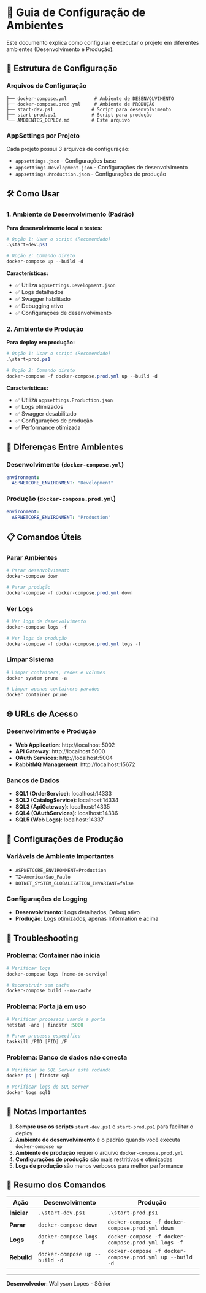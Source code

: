 # 🚀 Guia de Configuração de Ambientes

Este documento explica como configurar e executar o projeto em diferentes ambientes (Desenvolvimento e Produção).

## 📁 Estrutura de Configuração

### Arquivos de Configuração
```
├── docker-compose.yml          # Ambiente de DESENVOLVIMENTO
├── docker-compose.prod.yml     # Ambiente de PRODUÇÃO
├── start-dev.ps1              # Script para desenvolvimento
├── start-prod.ps1             # Script para produção
└── AMBIENTES_DEPLOY.md        # Este arquivo
```

### AppSettings por Projeto
Cada projeto possui 3 arquivos de configuração:
- `appsettings.json` - Configurações base
- `appsettings.Development.json` - Configurações de desenvolvimento
- `appsettings.Production.json` - Configurações de produção

## 🛠️ Como Usar

### 1. Ambiente de Desenvolvimento (Padrão)

**Para desenvolvimento local e testes:**

```powershell
# Opção 1: Usar o script (Recomendado)
.\start-dev.ps1

# Opção 2: Comando direto
docker-compose up --build -d
```

**Características:**
- ✅ Utiliza `appsettings.Development.json`
- ✅ Logs detalhados
- ✅ Swagger habilitado
- ✅ Debugging ativo
- ✅ Configurações de desenvolvimento

### 2. Ambiente de Produção

**Para deploy em produção:**

```powershell
# Opção 1: Usar o script (Recomendado)
.\start-prod.ps1

# Opção 2: Comando direto
docker-compose -f docker-compose.prod.yml up --build -d
```

**Características:**
- ✅ Utiliza `appsettings.Production.json`
- ✅ Logs otimizados
- ✅ Swagger desabilitado
- ✅ Configurações de produção
- ✅ Performance otimizada

## 🔧 Diferenças Entre Ambientes

### Desenvolvimento (`docker-compose.yml`)
```yaml
environment:
  ASPNETCORE_ENVIRONMENT: "Development"
```

### Produção (`docker-compose.prod.yml`)
```yaml
environment:
  ASPNETCORE_ENVIRONMENT: "Production"
```

## 📋 Comandos Úteis

### Parar Ambientes
```powershell
# Parar desenvolvimento
docker-compose down

# Parar produção
docker-compose -f docker-compose.prod.yml down
```

### Ver Logs
```powershell
# Ver logs de desenvolvimento
docker-compose logs -f

# Ver logs de produção
docker-compose -f docker-compose.prod.yml logs -f
```

### Limpar Sistema
```powershell
# Limpar containers, redes e volumes
docker system prune -a

# Limpar apenas containers parados
docker container prune
```

## 🌐 URLs de Acesso

### Desenvolvimento e Produção
- **Web Application**: http://localhost:5002
- **API Gateway**: http://localhost:5000
- **OAuth Services**: http://localhost:5004
- **RabbitMQ Management**: http://localhost:15672

### Bancos de Dados
- **SQL1 (OrderService)**: localhost:14333
- **SQL2 (CatalogService)**: localhost:14334
- **SQL3 (ApiGateway)**: localhost:14335
- **SQL4 (OAuthServices)**: localhost:14336
- **SQL5 (Web Logs)**: localhost:14337

## 🔐 Configurações de Produção

### Variáveis de Ambiente Importantes
- `ASPNETCORE_ENVIRONMENT=Production`
- `TZ=America/Sao_Paulo`
- `DOTNET_SYSTEM_GLOBALIZATION_INVARIANT=false`

### Configurações de Logging
- **Desenvolvimento**: Logs detalhados, Debug ativo
- **Produção**: Logs otimizados, apenas Information e acima

## 🚨 Troubleshooting

### Problema: Container não inicia
```powershell
# Verificar logs
docker-compose logs [nome-do-serviço]

# Reconstruir sem cache
docker-compose build --no-cache
```

### Problema: Porta já em uso
```powershell
# Verificar processos usando a porta
netstat -ano | findstr :5000

# Parar processo específico
taskkill /PID [PID] /F
```

### Problema: Banco de dados não conecta
```powershell
# Verificar se SQL Server está rodando
docker ps | findstr sql

# Verificar logs do SQL Server
docker logs sql1
```

## 📝 Notas Importantes

1. **Sempre use os scripts** `start-dev.ps1` e `start-prod.ps1` para facilitar o deploy
2. **Ambiente de desenvolvimento** é o padrão quando você executa `docker-compose up`
3. **Ambiente de produção** requer o arquivo `docker-compose.prod.yml`
4. **Configurações de produção** são mais restritivas e otimizadas
5. **Logs de produção** são menos verbosos para melhor performance

## 🎯 Resumo dos Comandos

| Ação | Desenvolvimento | Produção |
|------|----------------|----------|
| **Iniciar** | `.\start-dev.ps1` | `.\start-prod.ps1` |
| **Parar** | `docker-compose down` | `docker-compose -f docker-compose.prod.yml down` |
| **Logs** | `docker-compose logs -f` | `docker-compose -f docker-compose.prod.yml logs -f` |
| **Rebuild** | `docker-compose up --build -d` | `docker-compose -f docker-compose.prod.yml up --build -d` |

---

**Desenvolvedor**: Wallyson Lopes - Sênior


